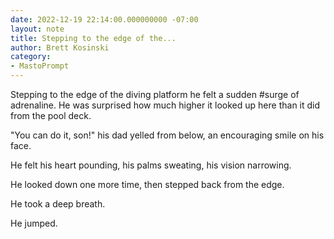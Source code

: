```yaml
---
date: 2022-12-19 22:14:00.000000000 -07:00
layout: note
title: Stepping to the edge of the...
author: Brett Kosinski
category:
- MastoPrompt
---
```

Stepping to the edge of the diving platform he felt a sudden #surge of adrenaline. He was surprised how much higher it looked up here than it did from the pool deck.

"You can do it, son!" his dad yelled from below, an encouraging smile on his face.

He felt his heart pounding, his palms sweating, his vision narrowing.

He looked down one more time, then stepped back from the edge.

He took a deep breath.

He jumped.